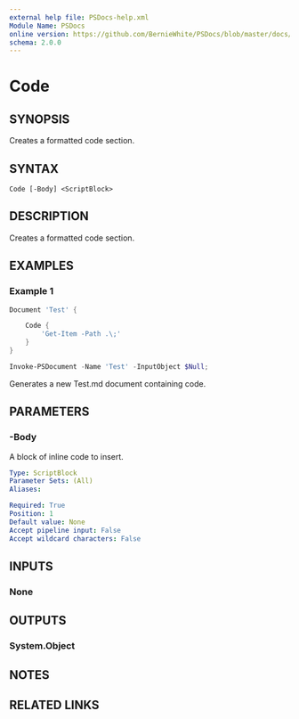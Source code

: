 ```yaml
---
external help file: PSDocs-help.xml
Module Name: PSDocs
online version: https://github.com/BernieWhite/PSDocs/blob/master/docs/commands/PSDocs/en-US/Document.md
schema: 2.0.0
---
```


# Code

## SYNOPSIS

Creates a formatted code section.

## SYNTAX

```text
Code [-Body] <ScriptBlock>
```

## DESCRIPTION

Creates a formatted code section.

## EXAMPLES

### Example 1

```powershell
Document 'Test' {

    Code {
        'Get-Item -Path .\;'
    }
}

Invoke-PSDocument -Name 'Test' -InputObject $Null;
```

Generates a new Test.md document containing code.

## PARAMETERS

### -Body

A block of inline code to insert.

```yaml
Type: ScriptBlock
Parameter Sets: (All)
Aliases:

Required: True
Position: 1
Default value: None
Accept pipeline input: False
Accept wildcard characters: False
```

## INPUTS

### None

## OUTPUTS

### System.Object

## NOTES

## RELATED LINKS
